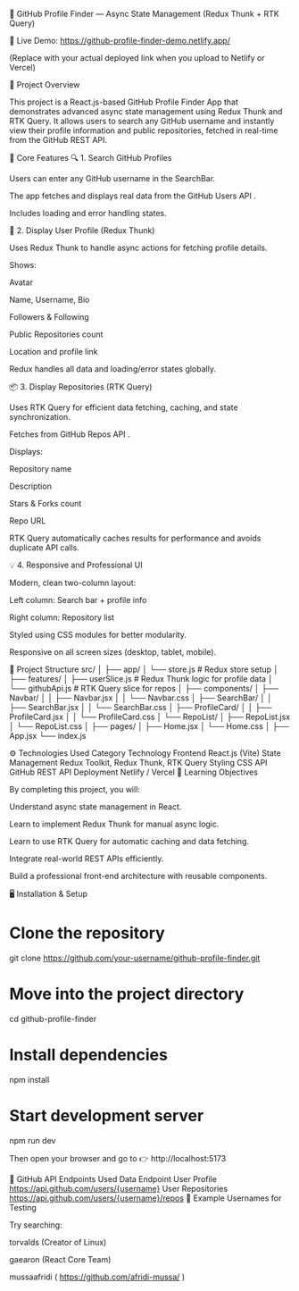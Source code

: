 🚀 GitHub Profile Finder — Async State Management (Redux Thunk + RTK Query)

🎯 Live Demo: https://github-profile-finder-demo.netlify.app/

(Replace with your actual deployed link when you upload to Netlify or Vercel)

📘 Project Overview

This project is a React.js-based GitHub Profile Finder App that demonstrates advanced async state management using Redux Thunk and RTK Query.
It allows users to search any GitHub username and instantly view their profile information and public repositories, fetched in real-time from the GitHub REST API.

🧩 Core Features
🔍 1. Search GitHub Profiles

Users can enter any GitHub username in the SearchBar.

The app fetches and displays real data from the GitHub Users API
.

Includes loading and error handling states.

👤 2. Display User Profile (Redux Thunk)

Uses Redux Thunk to handle async actions for fetching profile details.

Shows:

Avatar

Name, Username, Bio

Followers & Following

Public Repositories count

Location and profile link

Redux handles all data and loading/error states globally.

📦 3. Display Repositories (RTK Query)

Uses RTK Query for efficient data fetching, caching, and state synchronization.

Fetches from GitHub Repos API
.

Displays:

Repository name

Description

Stars & Forks count

Repo URL

RTK Query automatically caches results for performance and avoids duplicate API calls.

💡 4. Responsive and Professional UI

Modern, clean two-column layout:

Left column: Search bar + profile info

Right column: Repository list

Styled using CSS modules for better modularity.

Responsive on all screen sizes (desktop, tablet, mobile).

🧱 Project Structure
src/
│
├── app/
│   └── store.js                  # Redux store setup
│
├── features/
│   ├── userSlice.js              # Redux Thunk logic for profile data
│   └── githubApi.js              # RTK Query slice for repos
│
├── components/
│   ├── Navbar/
│   │   ├── Navbar.jsx
│   │   └── Navbar.css
│   ├── SearchBar/
│   │   ├── SearchBar.jsx
│   │   └── SearchBar.css
│   ├── ProfileCard/
│   │   ├── ProfileCard.jsx
│   │   └── ProfileCard.css
│   └── RepoList/
│       ├── RepoList.jsx
│       └── RepoList.css
│
├── pages/
│   ├── Home.jsx
│   └── Home.css
│
├── App.jsx
└── index.js

⚙️ Technologies Used
Category	Technology
Frontend	React.js (Vite)
State Management	Redux Toolkit, Redux Thunk, RTK Query
Styling	CSS
API	GitHub REST API
Deployment	Netlify / Vercel
🧠 Learning Objectives

By completing this project, you will:

Understand async state management in React.

Learn to implement Redux Thunk for manual async logic.

Learn to use RTK Query for automatic caching and data fetching.

Integrate real-world REST APIs efficiently.

Build a professional front-end architecture with reusable components.

🖥️ Installation & Setup
# Clone the repository
git clone https://github.com/your-username/github-profile-finder.git

# Move into the project directory
cd github-profile-finder

# Install dependencies
npm install

# Start development server
npm run dev


Then open your browser and go to 👉 http://localhost:5173

🔗 GitHub API Endpoints Used
Data	Endpoint
User Profile	https://api.github.com/users/{username}
User Repositories	https://api.github.com/users/{username}/repos
🧠 Example Usernames for Testing

Try searching:

torvalds (Creator of Linux)

gaearon (React Core Team)

mussaafridi ( https://github.com/afridi-mussa/ )
